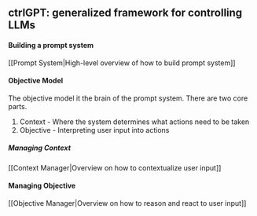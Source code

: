## ctrlGPT: generalized framework for controlling LLMs
#### Building a prompt system
[[Prompt System|High-level overview of how to build prompt system]]
#### Objective Model
The objective model it the brain of the prompt system. There are two core parts.
1. Context - Where the system determines what actions need to be taken
2. Objective - Interpreting user input into actions
##### Managing Context
[[Context Manager|Overview on how to contextualize user input]]
#### Managing Objective
[[Objective Manager|Overview on how to reason and react to user input]]


